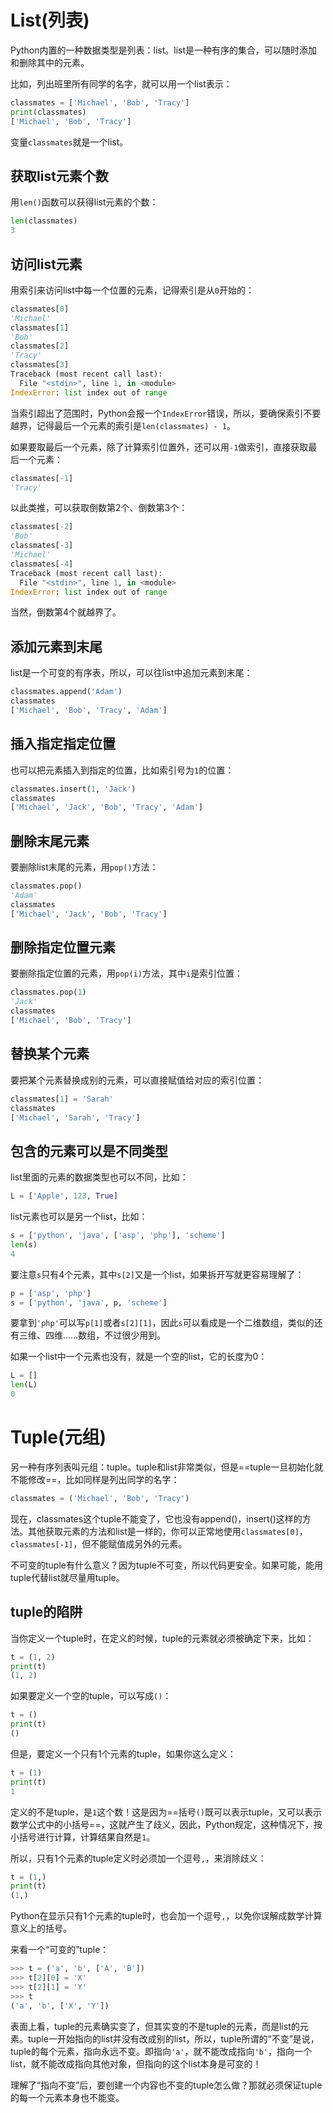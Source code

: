# List(列表)

Python内置的一种数据类型是列表：list。list是一种有序的集合，可以随时添加和删除其中的元素。

比如，列出班里所有同学的名字，就可以用一个list表示：

```python
classmates = ['Michael', 'Bob', 'Tracy']
print(classmates)
['Michael', 'Bob', 'Tracy']
```

变量`classmates`就是一个list。

## 获取list元素个数

用`len()`函数可以获得list元素的个数：

```python
len(classmates)
3
```

## 访问list元素

用索引来访问list中每一个位置的元素，记得索引是从`0`开始的：

```python
classmates[0]
'Michael'
classmates[1]
'Bob'
classmates[2]
'Tracy'
classmates[3]
Traceback (most recent call last):
  File "<stdin>", line 1, in <module>
IndexError: list index out of range
```

当索引超出了范围时，Python会报一个`IndexError`错误，所以，要确保索引不要越界，记得最后一个元素的索引是`len(classmates) - 1`。

如果要取最后一个元素，除了计算索引位置外，还可以用`-1`做索引，直接获取最后一个元素：

```python
classmates[-1]
'Tracy'
```

以此类推，可以获取倒数第2个、倒数第3个：

```python
classmates[-2]
'Bob'
classmates[-3]
'Michael'
classmates[-4]
Traceback (most recent call last):
  File "<stdin>", line 1, in <module>
IndexError: list index out of range
```

当然，倒数第4个就越界了。

## 添加元素到末尾

list是一个可变的有序表，所以，可以往list中追加元素到末尾：

```python
classmates.append('Adam')
classmates
['Michael', 'Bob', 'Tracy', 'Adam']
```



## 插入指定指定位置

也可以把元素插入到指定的位置，比如索引号为`1`的位置：

```python
classmates.insert(1, 'Jack')
classmates
['Michael', 'Jack', 'Bob', 'Tracy', 'Adam']
```

## 删除末尾元素

要删除list末尾的元素，用`pop()`方法：

```python
classmates.pop()
'Adam'
classmates
['Michael', 'Jack', 'Bob', 'Tracy']
```

## 删除指定位置元素

要删除指定位置的元素，用`pop(i)`方法，其中`i`是索引位置：

```python
classmates.pop(1)
'Jack'
classmates
['Michael', 'Bob', 'Tracy']
```

## 替换某个元素

要把某个元素替换成别的元素，可以直接赋值给对应的索引位置：

```python
classmates[1] = 'Sarah'
classmates
['Michael', 'Sarah', 'Tracy']
```

## 包含的元素可以是不同类型

list里面的元素的数据类型也可以不同，比如：

```python
L = ['Apple', 123, True]
```

list元素也可以是另一个list，比如：

```python
s = ['python', 'java', ['asp', 'php'], 'scheme']
len(s)
4
```

要注意`s`只有4个元素，其中`s[2]`又是一个list，如果拆开写就更容易理解了：

```python
p = ['asp', 'php']
s = ['python', 'java', p, 'scheme']
```

要拿到`'php'`可以写`p[1]`或者`s[2][1]`，因此`s`可以看成是一个二维数组，类似的还有三维、四维……数组，不过很少用到。

如果一个list中一个元素也没有，就是一个空的list，它的长度为0：

```python
L = []
len(L)
0
```

# Tuple(元组)

另一种有序列表叫元组：tuple。tuple和list非常类似，但是==tuple一旦初始化就不能修改==，比如同样是列出同学的名字：

```python
classmates = ('Michael', 'Bob', 'Tracy')
```

现在，classmates这个tuple不能变了，它也没有append()，insert()这样的方法。其他获取元素的方法和list是一样的，你可以正常地使用`classmates[0]`，`classmates[-1]`，但不能赋值成另外的元素。

不可变的tuple有什么意义？因为tuple不可变，所以代码更安全。如果可能，能用tuple代替list就尽量用tuple。

## tuple的陷阱

当你定义一个tuple时，在定义的时候，tuple的元素就必须被确定下来，比如：

```python
t = (1, 2)
print(t)
(1, 2)
```

如果要定义一个空的tuple，可以写成`()`：

```python
t = ()
print(t)
()
```

但是，要定义一个只有1个元素的tuple，如果你这么定义：

```python
t = (1)
print(t)
1
```

定义的不是tuple，是`1`这个数！这是因为==括号`()`既可以表示tuple，又可以表示数学公式中的小括号==，这就产生了歧义，因此，Python规定，这种情况下，按小括号进行计算，计算结果自然是`1`。

所以，只有1个元素的tuple定义时必须加一个逗号`,`，来消除歧义：

```python
t = (1,)
print(t)
(1,)
```

Python在显示只有1个元素的tuple时，也会加一个逗号`,`，以免你误解成数学计算意义上的括号。

来看一个“可变的”tuple：

```python
>>> t = ('a', 'b', ['A', 'B'])
>>> t[2][0] = 'X'
>>> t[2][1] = 'Y'
>>> t
('a', 'b', ['X', 'Y'])
```

表面上看，tuple的元素确实变了，但其实变的不是tuple的元素，而是list的元素。tuple一开始指向的list并没有改成别的list，所以，tuple所谓的“不变”是说，tuple的每个元素，指向永远不变。即指向`'a'`，就不能改成指向`'b'`，指向一个list，就不能改成指向其他对象，但指向的这个list本身是可变的！

理解了“指向不变”后，要创建一个内容也不变的tuple怎么做？那就必须保证tuple的每一个元素本身也不能变。